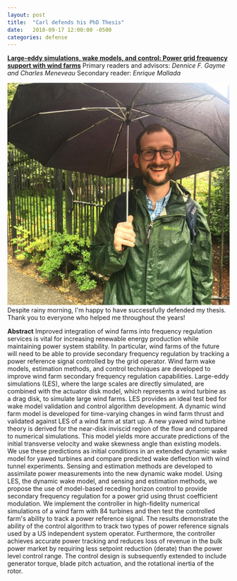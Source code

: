 ```yaml
---
layout: post
title:  "Carl defends his PhD Thesis"
date:   2018-09-17 12:00:00 -0500
categories: defense
---
```


**[Large-eddy simulations, wake models, and control: Power grid frequency support with wind farms](https://github.com/crshapiro/phd-thesis/raw/master/root.pdf)**
Primary readers and advisors: *Dennice F. Gayme and Charles Meneveau*
Secondary reader: *Enrique Mallada*

![carldefense](/img/defense.jpg)
Despite rainy morning, I'm happy to have successfully defended my thesis. Thank you to everyone who helped me throughout the years!

**Abstract**
Improved integration of wind farms into frequency regulation services is vital for increasing renewable energy production while maintaining power system stability. In particular, wind farms of the future will need to be able to provide secondary frequency regulation by tracking a power reference signal controlled by the grid operator. Wind farm wake models, estimation methods, and control techniques are developed to improve wind farm secondary frequency regulation capabilities. Large-eddy simulations (LES), where the large scales are directly simulated, are combined with the actuator disk model, which represents a wind turbine as a drag disk, to simulate large wind farms. LES provides an ideal test bed for wake model validation and control algorithm development. A dynamic wind farm model is developed for time-varying changes in wind farm thrust and validated against LES of a wind farm at start up. A new yawed wind turbine theory is derived for the near-disk inviscid region of the flow and compared to numerical simulations. This model yields more accurate predictions of the initial transverse velocity and wake skewness angle than existing models. We use these predictions as initial conditions in an extended dynamic wake model for yawed turbines and compare predicted wake deflection with wind tunnel experiments. Sensing and estimation methods are developed to assimilate power measurements into the new dynamic wake model. Using LES, the dynamic wake model, and sensing and estimation methods, we propose the use of model-based receding horizon control to provide secondary frequency regulation for a power grid using thrust coefficient modulation.  We implement the controller in high-fidelity numerical simulations of a wind farm with 84 turbines and then test the controlled farm's ability to track a power reference signal. The results demonstrate the ability of the control algorithm to track two types of power reference signals used by a US independent system operator. Furthermore, the controller achieves accurate power tracking and reduces loss of revenue in the bulk power market by requiring less setpoint reduction (derate) than the power level control range. The control design is subsequently extended to include generator torque, blade pitch actuation, and the rotational inertia of the rotor.
